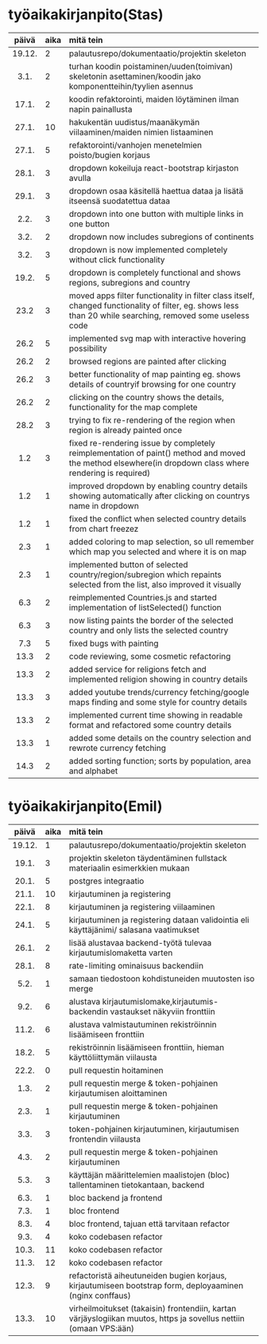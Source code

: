 # työaikakirjanpito(Stas)

| päivä | aika | mitä tein  |
| :----:|:-----| :-----|
| 19.12. | 2    | palautusrepo/dokumentaatio/projektin skeleton |
| 3.1. | 2    | turhan koodin poistaminen/uuden(toimivan) skeletonin asettaminen/koodin jako komponentteihin/tyylien asennus |
|17.1.|2  | koodin refaktorointi, maiden löytäminen ilman napin painallusta
|27.1.|10 | hakukentän uudistus/maanäkymän viilaaminen/maiden nimien listaaminen
|27.1.| 5 | refaktorointi/vanhojen menetelmien poisto/bugien korjaus
|28.1.| 3 | dropdown kokeiluja react-bootstrap kirjaston avulla
|29.1.| 3 | dropdown osaa käsitellä haettua dataa ja lisätä itseensä suodatettua dataa
|2.2.| 3 | dropdown into one button with multiple links in one button
|3.2.| 2 | dropdown now includes subregions of continents
|3.2.|3| dropdown is now implemented completely without click functionality
|19.2.|5| dropdown is completely functional and shows regions, subregions and country
|23.2|3| moved apps filter functionality in filter class itself, changed functionality of filter, eg. shows less than 20 while searching, removed some useless code
|26.2|5| implemented svg map with interactive hovering possibility
|26.2|2| browsed regions are painted after clicking
|26.2|3| better functionality of map painting eg. shows details of countryif browsing for one country
|26.2|2| clicking on the country shows the details, functionality for the map complete
|28.2|3| trying to fix re-rendering of the region when region is already painted once
|1.2|3| fixed re-rendering issue by completely reimplementation of paint() method and moved the method elsewhere(in dropdown class where rendering is required)
|1.2|1| improved dropdown by enabling country details showing automatically after clicking on countrys name in dropdown
|1.2|1| fixed the conflict when selected country details from chart freezez
|2.3|1| added coloring to map selection, so ull remember which map you selected and where it is on map
|2.3|1| implemented button of selected country/region/subregion which repaints selected from the list, also improved it visually
|6.3|2| reimplemented Countries.js and started implementation of listSelected() function
|6.3|3| now listing paints the border of the selected country and only lists the selected country
|7.3|5| fixed bugs with painting
|13.3|2| code reviewing, some cosmetic refactoring
|13.3|2| added service for religions fetch and implemented religion showing in country details
|13.3|3| added youtube trends/currency fetching/google maps finding and some style for country details
|13.3|2| implemented current time showing in readable format and refactored some country details
|13.3|1| added some details on the country selection and rewrote currency fetching
|14.3|2| added sorting function; sorts by population, area and alphabet
# työaikakirjanpito(Emil)

| päivä | aika | mitä tein  |
| :----:|:-----| :-----|
| 19.12.| 1  | palautusrepo/dokumentaatio/projektin skeleton |
| 19.1. | 3  | projektin skeleton täydentäminen fullstack materiaalin esimerkkien mukaan|
| 20.1. | 5  | postgres integraatio |
| 21.1. | 10 | kirjautuminen ja registering |
| 22.1. | 8   | kirjautuminen ja registering viilaaminen |
| 24.1. | 5   | kirjautuminen ja registering dataan validointia eli käyttäjänimi/ salasana vaatimukset|
| 26.1. | 2   | lisää alustavaa backend-työtä tulevaa kirjautumislomaketta varten|
| 28.1. | 8   | rate-limiting ominaisuus backendiin|
| 5.2. | 1   | samaan tiedostoon kohdistuneiden muutosten iso merge|
| 9.2. | 6   | alustava kirjautumislomake,kirjautumis-backendin vastaukset näkyviin fronttiin|
| 11.2. | 6   | alustava valmistautuminen rekiströinnin lisäämiseen fronttiin|
| 18.2. | 5   | rekiströinnin lisäämiseen fronttiin, hieman käyttöliittymän viilausta|
| 22.2. | 0   | pull requestin hoitaminen|
| 1.3. | 2   | pull requestin merge & token-pohjainen kirjautumisen aloittaminen|
| 2.3. | 1   | pull requestin merge & token-pohjainen kirjautuminen|
| 3.3. | 3   | token-pohjainen kirjautuminen, kirjautumisen frontendin viilausta|
| 4.3. | 2   | pull requestin merge & token-pohjainen kirjautuminen|
| 5.3. | 3   | käyttäjän määrittelemien maalistojen (bloc) tallentaminen tietokantaan, backend|
| 6.3. | 1   | bloc backend ja frontend|
| 7.3. | 1   | bloc frontend|
| 8.3. | 4   | bloc frontend, tajuan että tarvitaan refactor|
| 9.3. | 4   | koko codebasen refactor|
| 10.3. | 11  | koko codebasen refactor|
| 11.3. | 12  | koko codebasen refactor|
| 12.3. | 9  | refactoristä aiheutuneiden bugien korjaus, kirjautumiseen bootstrap form, deployaaminen (nginx conffaus)|
| 13.3. | 10  | virheilmoitukset (takaisin) frontendiin, kartan värjäyslogiikan muutos, https ja sovellus nettiin (omaan VPS:ään) |

